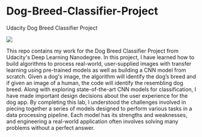 # Dog-Breed-Classifier-Project
Udacity Dog Breed Classifier Project

![](https://github.com/udacity/deep-learning-v2-pytorch/blob/master/project-dog-classification/images/sample_dog_output.png)

This repo contains my work for the Dog Breed Classifier Project from Udacity's Deep Learning Nanodegree. In this project, I have learned how to build algorithms to process real-world, user-supplied images with transfer learning using pre-trained models as well as building a CNN model from scratch. Given a dog's image, the algorithm will identify the dog’s breed and if given an image of a human, the code will identify the resembling dog breed. Along with exploring state-of-the-art CNN models for classification, I have made important design decisions about the user experience for the dog app. By completing this lab, I understood the challenges involved in piecing together a series of models designed to perform various tasks in a data processing pipeline. Each model has its strengths and weaknesses, and engineering a real-world application often involves solving many problems without a perfect answer.
